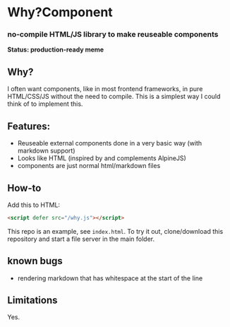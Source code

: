 # Why?Component

### no-compile HTML/JS library to make reuseable components

**Status: production-ready meme**

## Why?
I often want components, like in most frontend frameworks, in pure HTML/CSS/JS without the need to compile. This is a simplest way I could think of to implement this.


## Features:

- Reuseable external components done in a very basic way (with markdown support)
- Looks like HTML (inspired by and complements AlpineJS)
- components are just normal html/markdown files

## How-to

Add this to HTML:

```html
<script defer src="/why.js"></script>
```

This repo is an example, see `index.html`. To try it out, clone/download this repository and start a file server in the main folder.

## known bugs

- rendering markdown that has whitespace at the start of the line


## Limitations
Yes.
